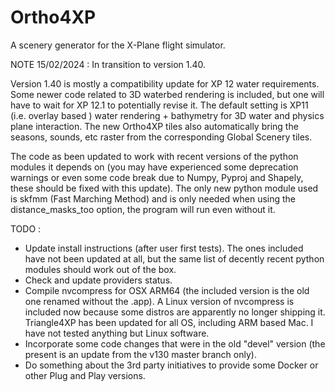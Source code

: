 # Ortho4XP
A scenery generator for the X-Plane flight simulator.

NOTE 15/02/2024 : In transition to version 1.40.

Version 1.40 is mostly a compatibility update for XP 12 water requirements.
Some newer code related to 3D waterbed rendering is included, but one will have
to wait for XP 12.1 to potentially revise it. The default setting is XP11 (i.e. 
overlay based ) water rendering + bathymetry for 3D water and physics plane interaction. 
The new Ortho4XP tiles also automatically bring the seasons, sounds, etc raster from the
corresponding Global Scenery tiles.

The code as been updated to work with recent versions of the python modules it
depends on (you may have experienced some deprecation warnings or even some
code break due to Numpy, Pyproj and Shapely, these should be fixed with this
update). The only new python module used is skfmm (Fast Marching Method) and is only needed when using 
the distance_masks_too option, the program will run even without it.


TODO :
- Update install instructions (after user first tests). The ones included have
  not been updated at all, but the same list of decently recent python modules should 
  work out of the box.
- Check and update providers status.
- Compile nvcompress for OSX ARM64 (the included version is the old one renamed without the
  .app). A Linux version of nvcompress is included now because some distros are apparently 
  no longer shipping it. Triangle4XP has been updated for all OS, including ARM based Mac.
  I have not tested anything but Linux software.
- Incorporate some code changes that were in the old "devel" version (the
  present is an update from the v130 master branch only).
- Do something about the 3rd party initiatives to provide some Docker or other 
  Plug and Play versions.
